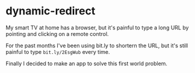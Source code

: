 # dynamic-redirect

My smart TV at home has a browser, but it's painful to type a long URL by pointing and clicking on a remote control.

For the past months I've been using bit.ly to shortern the URL, but it's still painful to type `bit.ly/2EsgWub` every time.

Finally I decided to make an app to solve this first world problem.

